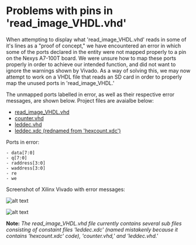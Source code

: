 # **Problems with pins in 'read_image_VHDL.vhd'**

  When attempting to display what 'read\_image\_VHDL.vhd' reads in some of it's lines as a "proof of concept," we have encountered an error in which some of the ports declared in the entity were not mapped properly to a pin on the Nexys A7-100T board. We were unsure how to map these ports properly in order to achieve our intended function, and did not want to ignore the warnings shown by Vivado. As a way of solving this, we may now attempt to work on a VHDL file that reads an SD card in order to properly map the unused ports in 'read\_image\_VHDL.' 
  
  The unmapped ports labelled in error, as well as their respective error messages, are shown below. Project files are avaialbe below:
  
  - [read_image_VHDL.vhd](https://github.com/EKozlakov/CPE487A-DSD/blob/master/finalProject/read_image_VHDL/read_image_VHDL.srcs/sources_1/new/read_image_VHDL.vhd) 
  - [counter.vhd](https://github.com/EKozlakov/CPE487A-DSD/blob/master/finalProject/read_image_VHDL/read_image_VHDL.srcs/sources_1/new/counter.vhd)
  - [leddec.vhd](https://github.com/EKozlakov/CPE487A-DSD/blob/master/finalProject/read_image_VHDL/read_image_VHDL.srcs/sources_1/new/leddec.vhd)
  - [leddec.xdc (rednamed from 'hexcount.xdc')](https://github.com/EKozlakov/CPE487A-DSD/blob/master/finalProject/read_image_VHDL/read_image_VHDL.srcs/constrs_1/new/leddec.xdc)
  
  Ports in error:
  
    - data[7:0]
    - q[7:0]
    - raddress[3:0]
    - waddress[3:0]
    - re
    - we
   
   Screenshot of Xilinx Vivado with error messages:
   
  ![alt text](https://github.com/EKozlakov/CPE487A-DSD/blob/master/finalProject/read_image_VHDL/pinPlanningErrors2.jpg)
  
  ![alt text](https://github.com/EKozlakov/CPE487A-DSD/blob/master/finalProject/read_image_VHDL/pinPlanningErrors1.jpg)
  
  **Note:** _The read\_image\_VHDL.vhd file currently contains several sub files consisting of constaint files 'leddec.xdc' (named mistakenly because it contains 'hexcount.xdc' code), 'counter.vhd,' and 'leddec.vhd.'_
  
  
